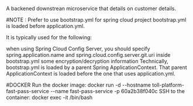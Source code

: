 A backened downstrean microservice that details on customer details.

#NOTE : Prefer to use bootstrap.yml for spring cloud project
bootstrap.yml is loaded before application.yml.

It is typically used for the following:

when using Spring Cloud Config Server, you should specify spring.application.name and spring.cloud.config.server.git.uri inside bootstrap.yml
some encryption/decryption information
Technically, bootstrap.yml is loaded by a parent Spring ApplicationContext. That parent ApplicationContext is loaded before the one that uses application.yml.

#DOCKER
Run the docker image:
docker run -d --hostname toll-platform-fast-pass-service --name fast-pass-service -p 60a2b38f040c
SSH to the container:
docker exec -it <Container ID> /bin/bash
